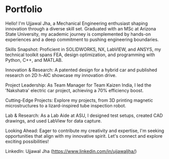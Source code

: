 # Portfolio
Hello! I'm Ujjawal Jha, a Mechanical Engineering enthusiast shaping innovation through a diverse skill set. Graduated with an MSc at Arizona State University, my academic journey is complemented by hands-on experiences and a deep commitment to pushing engineering boundaries.

Skills Snapshot:
Proficient in SOLIDWORKS, NX, LabVIEW, and ANSYS, my technical toolkit spans FEA, design optimization, and programming with Python, C++, and MATLAB.

Innovation & Research:
A patented design for a hybrid car and published research on 2D h-AlC showcase my innovation drive.

Project Leadership:
As Team Manager for Team Kaizen India, I led the 'Nakshatra' electric car project, achieving a 70% efficiency boost.

Cutting-Edge Projects:
Explore my projects, from 3D printing magnetic microstructures to a lizard-inspired tube inspection robot.

Lab & Research:
As a Lab Aide at ASU, I designed test setups, created CAD drawings, and used LabView for data capture.

Looking Ahead:
Eager to contribute my creativity and expertise, I'm seeking opportunities that align with my innovative spirit. Let's connect and explore exciting possibilities!

LinkedIn: Ujjawal Jha (https://www.linkedin.com/in/ujjawaljha/) 
